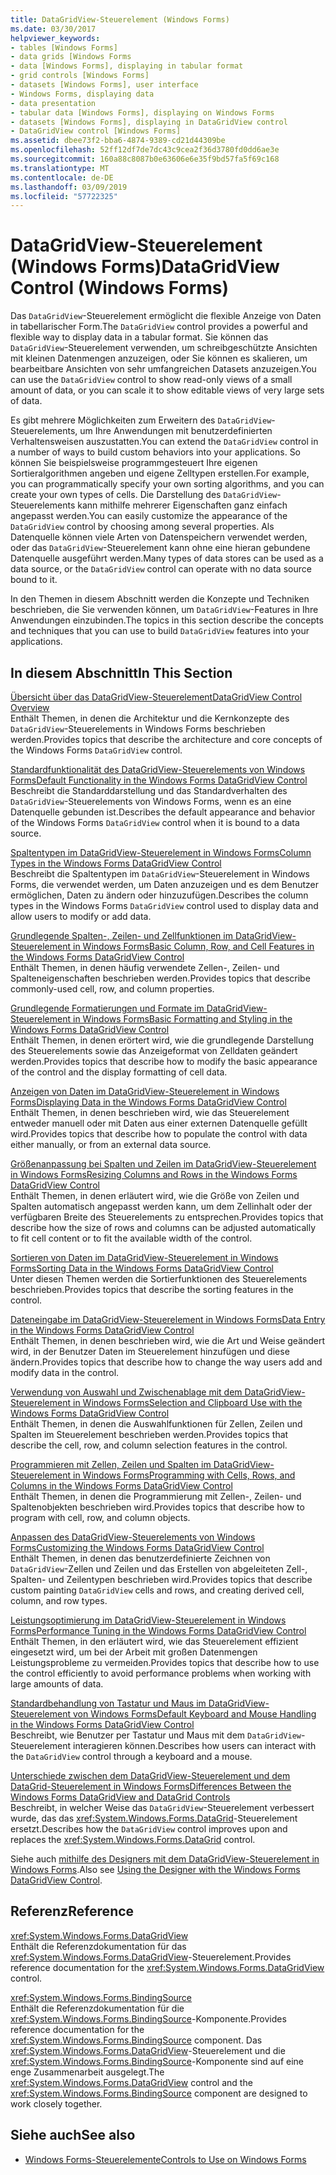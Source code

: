```yaml
---
title: DataGridView-Steuerelement (Windows Forms)
ms.date: 03/30/2017
helpviewer_keywords:
- tables [Windows Forms]
- data grids [Windows Forms
- data [Windows Forms], displaying in tabular format
- grid controls [Windows Forms]
- datasets [Windows Forms], user interface
- Windows Forms, displaying data
- data presentation
- tabular data [Windows Forms], displaying on Windows Forms
- datasets [Windows Forms], displaying in DataGridView control
- DataGridView control [Windows Forms]
ms.assetid: dbee73f2-bba6-4874-9389-cd21d44309be
ms.openlocfilehash: 52ff12df7de7dc43c9cea2f36d3780fd0dd6ae3e
ms.sourcegitcommit: 160a88c8087b0e63606e6e35f9bd57fa5f69c168
ms.translationtype: MT
ms.contentlocale: de-DE
ms.lasthandoff: 03/09/2019
ms.locfileid: "57722325"
---
```

# <a name="datagridview-control-windows-forms"></a><span data-ttu-id="35950-102">DataGridView-Steuerelement (Windows Forms)</span><span class="sxs-lookup"><span data-stu-id="35950-102">DataGridView Control (Windows Forms)</span></span>
<span data-ttu-id="35950-103">Das `DataGridView`-Steuerelement ermöglicht die flexible Anzeige von Daten in tabellarischer Form.</span><span class="sxs-lookup"><span data-stu-id="35950-103">The `DataGridView` control provides a powerful and flexible way to display data in a tabular format.</span></span> <span data-ttu-id="35950-104">Sie können das `DataGridView`-Steuerelement verwenden, um schreibgeschützte Ansichten mit kleinen Datenmengen anzuzeigen, oder Sie können es skalieren, um bearbeitbare Ansichten von sehr umfangreichen Datasets anzuzeigen.</span><span class="sxs-lookup"><span data-stu-id="35950-104">You can use the `DataGridView` control to show read-only views of a small amount of data, or you can scale it to show editable views of very large sets of data.</span></span>  
  
 <span data-ttu-id="35950-105">Es gibt mehrere Möglichkeiten zum Erweitern des `DataGridView`-Steuerelements, um Ihre Anwendungen mit benutzerdefinierten Verhaltensweisen auszustatten.</span><span class="sxs-lookup"><span data-stu-id="35950-105">You can extend the `DataGridView` control in a number of ways to build custom behaviors into your applications.</span></span> <span data-ttu-id="35950-106">So können Sie beispielsweise programmgesteuert Ihre eigenen Sortieralgorithmen angeben und eigene Zelltypen erstellen.</span><span class="sxs-lookup"><span data-stu-id="35950-106">For example, you can programmatically specify your own sorting algorithms, and you can create your own types of cells.</span></span> <span data-ttu-id="35950-107">Die Darstellung des `DataGridView`-Steuerelements kann mithilfe mehrerer Eigenschaften ganz einfach angepasst werden.</span><span class="sxs-lookup"><span data-stu-id="35950-107">You can easily customize the appearance of the `DataGridView` control by choosing among several properties.</span></span> <span data-ttu-id="35950-108">Als Datenquelle können viele Arten von Datenspeichern verwendet werden, oder das `DataGridView`-Steuerelement kann ohne eine hieran gebundene Datenquelle ausgeführt werden.</span><span class="sxs-lookup"><span data-stu-id="35950-108">Many types of data stores can be used as a data source, or the `DataGridView` control can operate with no data source bound to it.</span></span>  
  
 <span data-ttu-id="35950-109">In den Themen in diesem Abschnitt werden die Konzepte und Techniken beschrieben, die Sie verwenden können, um `DataGridView`-Features in Ihre Anwendungen einzubinden.</span><span class="sxs-lookup"><span data-stu-id="35950-109">The topics in this section describe the concepts and techniques that you can use to build `DataGridView` features into your applications.</span></span>  
  
## <a name="in-this-section"></a><span data-ttu-id="35950-110">In diesem Abschnitt</span><span class="sxs-lookup"><span data-stu-id="35950-110">In This Section</span></span>  
 [<span data-ttu-id="35950-111">Übersicht über das DataGridView-Steuerelement</span><span class="sxs-lookup"><span data-stu-id="35950-111">DataGridView Control Overview</span></span>](datagridview-control-overview-windows-forms.md)  
 <span data-ttu-id="35950-112">Enthält Themen, in denen die Architektur und die Kernkonzepte des `DataGridView`-Steuerelements in Windows Forms beschrieben werden.</span><span class="sxs-lookup"><span data-stu-id="35950-112">Provides topics that describe the architecture and core concepts of the Windows Forms `DataGridView` control.</span></span>  
  
 [<span data-ttu-id="35950-113">Standardfunktionalität des DataGridView-Steuerelements von Windows Forms</span><span class="sxs-lookup"><span data-stu-id="35950-113">Default Functionality in the Windows Forms DataGridView Control</span></span>](default-functionality-in-the-windows-forms-datagridview-control.md)  
 <span data-ttu-id="35950-114">Beschreibt die Standarddarstellung und das Standardverhalten des `DataGridView`-Steuerelements von Windows Forms, wenn es an eine Datenquelle gebunden ist.</span><span class="sxs-lookup"><span data-stu-id="35950-114">Describes the default appearance and behavior of the Windows Forms `DataGridView` control when it is bound to a data source.</span></span>  
  
 [<span data-ttu-id="35950-115">Spaltentypen im DataGridView-Steuerelement in Windows Forms</span><span class="sxs-lookup"><span data-stu-id="35950-115">Column Types in the Windows Forms DataGridView Control</span></span>](column-types-in-the-windows-forms-datagridview-control.md)  
 <span data-ttu-id="35950-116">Beschreibt die Spaltentypen im `DataGridView`-Steuerelement in Windows Forms, die verwendet werden, um Daten anzuzeigen und es dem Benutzer ermöglichen, Daten zu ändern oder hinzuzufügen.</span><span class="sxs-lookup"><span data-stu-id="35950-116">Describes the column types in the Windows Forms `DataGridView` control used to display data and allow users to modify or add data.</span></span>  
  
 [<span data-ttu-id="35950-117">Grundlegende Spalten-, Zeilen- und Zellfunktionen im DataGridView-Steuerelement in Windows Forms</span><span class="sxs-lookup"><span data-stu-id="35950-117">Basic Column, Row, and Cell Features in the Windows Forms DataGridView Control</span></span>](basic-column-row-and-cell-features-wf-datagridview-control.md)  
 <span data-ttu-id="35950-118">Enthält Themen, in denen häufig verwendete Zellen-, Zeilen- und Spalteneigenschaften beschrieben werden.</span><span class="sxs-lookup"><span data-stu-id="35950-118">Provides topics that describe commonly-used cell, row, and column properties.</span></span>  
  
 [<span data-ttu-id="35950-119">Grundlegende Formatierungen und Formate im DataGridView-Steuerelement in Windows Forms</span><span class="sxs-lookup"><span data-stu-id="35950-119">Basic Formatting and Styling in the Windows Forms DataGridView Control</span></span>](basic-formatting-and-styling-in-the-windows-forms-datagridview-control.md)  
 <span data-ttu-id="35950-120">Enthält Themen, in denen erörtert wird, wie die grundlegende Darstellung des Steuerelements sowie das Anzeigeformat von Zelldaten geändert werden.</span><span class="sxs-lookup"><span data-stu-id="35950-120">Provides topics that describe how to modify the basic appearance of the control and the display formatting of cell data.</span></span>  
  
 [<span data-ttu-id="35950-121">Anzeigen von Daten im DataGridView-Steuerelement in Windows Forms</span><span class="sxs-lookup"><span data-stu-id="35950-121">Displaying Data in the Windows Forms DataGridView Control</span></span>](displaying-data-in-the-windows-forms-datagridview-control.md)  
 <span data-ttu-id="35950-122">Enthält Themen, in denen beschrieben wird, wie das Steuerelement entweder manuell oder mit Daten aus einer externen Datenquelle gefüllt wird.</span><span class="sxs-lookup"><span data-stu-id="35950-122">Provides topics that describe how to populate the control with data either manually, or from an external data source.</span></span>  
  
 [<span data-ttu-id="35950-123">Größenanpassung bei Spalten und Zeilen im DataGridView-Steuerelement in Windows Forms</span><span class="sxs-lookup"><span data-stu-id="35950-123">Resizing Columns and Rows in the Windows Forms DataGridView Control</span></span>](resizing-columns-and-rows-in-the-windows-forms-datagridview-control.md)  
 <span data-ttu-id="35950-124">Enthält Themen, in denen erläutert wird, wie die Größe von Zeilen und Spalten automatisch angepasst werden kann, um dem Zellinhalt oder der verfügbaren Breite des Steuerelements zu entsprechen.</span><span class="sxs-lookup"><span data-stu-id="35950-124">Provides topics that describe how the size of rows and columns can be adjusted automatically to fit cell content or to fit the available width of the control.</span></span>  
  
 [<span data-ttu-id="35950-125">Sortieren von Daten im DataGridView-Steuerelement in Windows Forms</span><span class="sxs-lookup"><span data-stu-id="35950-125">Sorting Data in the Windows Forms DataGridView Control</span></span>](sorting-data-in-the-windows-forms-datagridview-control.md)  
 <span data-ttu-id="35950-126">Unter diesen Themen werden die Sortierfunktionen des Steuerelements beschrieben.</span><span class="sxs-lookup"><span data-stu-id="35950-126">Provides topics that describe the sorting features in the control.</span></span>  
  
 [<span data-ttu-id="35950-127">Dateneingabe im DataGridView-Steuerelement in Windows Forms</span><span class="sxs-lookup"><span data-stu-id="35950-127">Data Entry in the Windows Forms DataGridView Control</span></span>](data-entry-in-the-windows-forms-datagridview-control.md)  
 <span data-ttu-id="35950-128">Enthält Themen, in denen beschrieben wird, wie die Art und Weise geändert wird, in der Benutzer Daten im Steuerelement hinzufügen und diese ändern.</span><span class="sxs-lookup"><span data-stu-id="35950-128">Provides topics that describe how to change the way users add and modify data in the control.</span></span>  
  
 [<span data-ttu-id="35950-129">Verwendung von Auswahl und Zwischenablage mit dem DataGridView-Steuerelement in Windows Forms</span><span class="sxs-lookup"><span data-stu-id="35950-129">Selection and Clipboard Use with the Windows Forms DataGridView Control</span></span>](selection-and-clipboard-use-with-the-windows-forms-datagridview-control.md)  
 <span data-ttu-id="35950-130">Enthält Themen, in denen die Auswahlfunktionen für Zellen, Zeilen und Spalten im Steuerelement beschrieben werden.</span><span class="sxs-lookup"><span data-stu-id="35950-130">Provides topics that describe the cell, row, and column selection features in the control.</span></span>  
  
 [<span data-ttu-id="35950-131">Programmieren mit Zellen, Zeilen und Spalten im DataGridView-Steuerelement in Windows Forms</span><span class="sxs-lookup"><span data-stu-id="35950-131">Programming with Cells, Rows, and Columns in the Windows Forms DataGridView Control</span></span>](programming-with-cells-rows-and-columns-in-the-datagrid.md)  
 <span data-ttu-id="35950-132">Enthält Themen, in denen die Programmierung mit Zellen-, Zeilen- und Spaltenobjekten beschrieben wird.</span><span class="sxs-lookup"><span data-stu-id="35950-132">Provides topics that describe how to program with cell, row, and column objects.</span></span>  
  
 [<span data-ttu-id="35950-133">Anpassen des DataGridView-Steuerelements von Windows Forms</span><span class="sxs-lookup"><span data-stu-id="35950-133">Customizing the Windows Forms DataGridView Control</span></span>](customizing-the-windows-forms-datagridview-control.md)  
 <span data-ttu-id="35950-134">Enthält Themen, in denen das benutzerdefinierte Zeichnen von `DataGridView`-Zellen und Zeilen und das Erstellen von abgeleiteten Zell-, Spalten- und Zeilentypen beschrieben wird.</span><span class="sxs-lookup"><span data-stu-id="35950-134">Provides topics that describe custom painting `DataGridView` cells and rows, and creating derived cell, column, and row types.</span></span>  
  
 [<span data-ttu-id="35950-135">Leistungsoptimierung im DataGridView-Steuerelement in Windows Forms</span><span class="sxs-lookup"><span data-stu-id="35950-135">Performance Tuning in the Windows Forms DataGridView Control</span></span>](performance-tuning-in-the-windows-forms-datagridview-control.md)  
 <span data-ttu-id="35950-136">Enthält Themen, in den erläutert wird, wie das Steuerelement effizient eingesetzt wird, um bei der Arbeit mit großen Datenmengen Leistungsprobleme zu vermeiden.</span><span class="sxs-lookup"><span data-stu-id="35950-136">Provides topics that describe how to use the control efficiently to avoid performance problems when working with large amounts of data.</span></span>  
  
 [<span data-ttu-id="35950-137">Standardbehandlung von Tastatur und Maus im DataGridView-Steuerelement von Windows Forms</span><span class="sxs-lookup"><span data-stu-id="35950-137">Default Keyboard and Mouse Handling in the Windows Forms DataGridView Control</span></span>](default-keyboard-and-mouse-handling-in-the-windows-forms-datagridview-control.md)  
 <span data-ttu-id="35950-138">Beschreibt, wie Benutzer per Tastatur und Maus mit dem `DataGridView`-Steuerelement interagieren können.</span><span class="sxs-lookup"><span data-stu-id="35950-138">Describes how users can interact with the `DataGridView` control through a keyboard and a mouse.</span></span>  
  
 [<span data-ttu-id="35950-139">Unterschiede zwischen dem DataGridView-Steuerelement und dem DataGrid-Steuerelement in Windows Forms</span><span class="sxs-lookup"><span data-stu-id="35950-139">Differences Between the Windows Forms DataGridView and DataGrid Controls</span></span>](differences-between-the-windows-forms-datagridview-and-datagrid-controls.md)  
 <span data-ttu-id="35950-140">Beschreibt, in welcher Weise das `DataGridView`-Steuerelement verbessert wurde, das das <xref:System.Windows.Forms.DataGrid>-Steuerelement ersetzt.</span><span class="sxs-lookup"><span data-stu-id="35950-140">Describes how the `DataGridView` control improves upon and replaces the <xref:System.Windows.Forms.DataGrid> control.</span></span>  
  
 <span data-ttu-id="35950-141">Siehe auch [mithilfe des Designers mit dem DataGridView-Steuerelement in Windows Forms](using-the-designer-with-the-windows-forms-datagridview-control.md).</span><span class="sxs-lookup"><span data-stu-id="35950-141">Also see [Using the Designer with the Windows Forms DataGridView Control](using-the-designer-with-the-windows-forms-datagridview-control.md).</span></span>  
  
## <a name="reference"></a><span data-ttu-id="35950-142">Referenz</span><span class="sxs-lookup"><span data-stu-id="35950-142">Reference</span></span>  
 <xref:System.Windows.Forms.DataGridView>  
 <span data-ttu-id="35950-143">Enthält die Referenzdokumentation für das <xref:System.Windows.Forms.DataGridView>-Steuerelement.</span><span class="sxs-lookup"><span data-stu-id="35950-143">Provides reference documentation for the <xref:System.Windows.Forms.DataGridView> control.</span></span>  
  
 <xref:System.Windows.Forms.BindingSource>  
 <span data-ttu-id="35950-144">Enthält die Referenzdokumentation für die <xref:System.Windows.Forms.BindingSource>-Komponente.</span><span class="sxs-lookup"><span data-stu-id="35950-144">Provides reference documentation for the <xref:System.Windows.Forms.BindingSource> component.</span></span> <span data-ttu-id="35950-145">Das <xref:System.Windows.Forms.DataGridView>-Steuerelement und die <xref:System.Windows.Forms.BindingSource>-Komponente sind auf eine enge Zusammenarbeit ausgelegt.</span><span class="sxs-lookup"><span data-stu-id="35950-145">The <xref:System.Windows.Forms.DataGridView> control and the <xref:System.Windows.Forms.BindingSource> component are designed to work closely together.</span></span>  
  
## <a name="see-also"></a><span data-ttu-id="35950-146">Siehe auch</span><span class="sxs-lookup"><span data-stu-id="35950-146">See also</span></span>
- [<span data-ttu-id="35950-147">Windows Forms-Steuerelemente</span><span class="sxs-lookup"><span data-stu-id="35950-147">Controls to Use on Windows Forms</span></span>](controls-to-use-on-windows-forms.md)
